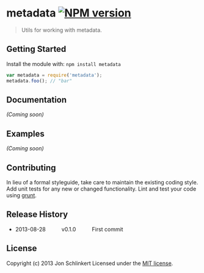 # metadata [![NPM version](https://badge.fury.io/js/metadata.png)](http://badge.fury.io/js/metadata)

> Utils for working with metadata.

## Getting Started
Install the module with: `npm install metadata`

```javascript
var metadata = require('metadata');
metadata.foo(); // "bar"
```

## Documentation
_(Coming soon)_

## Examples
_(Coming soon)_

## Contributing
In lieu of a formal styleguide, take care to maintain the existing coding style. Add unit tests for any new or changed functionality. Lint and test your code using [grunt](http://gruntjs.com/).

## Release History
 * 2013-08-28   v0.1.0   First commit

## License
Copyright (c) 2013 Jon Schlinkert
Licensed under the [MIT license](LICENSE-MIT).
